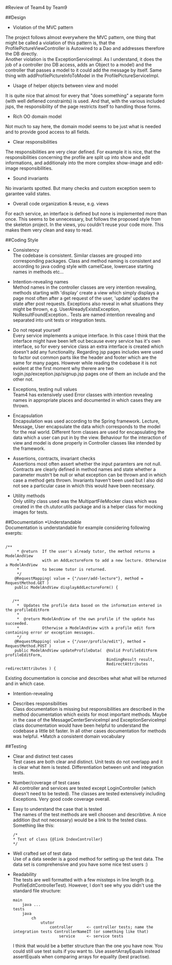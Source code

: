 
#Review of Team4 by Team9

##Design

* Violation of the MVC pattern

The project follows almost everywhere the MVC pattern, one thing that might be called a violation of this pattern is, 
that the ProfilePictureViewController is Autowired to a Dao and addresses therefore the DB directly.   
Another violation is the ExceptionServiceImpl. As I understand, it does the job of a controller (no DB access, adds an Object to a model)
and the controller that passes a model to it could add the message by itself. Same thing with addProfilePictureInfoToModel in the ProfilePictureServiceImpl.

* Usage of helper objects between view and model

It is quite nice that almost for every that "does something" a separate form (with well defiened constraints) is used.
And that, with the various included jsps, the responsibility of the page restricts itself to handling those forms. 

* Rich OO domain model

Not much to say here, the domain model seems to be just what is needed and to provide good access to all fields. 

* Clear responsibilities

The responsibilities are very clear defined. For example it is nice, that the responsibilities concerning the profile 
are split up into show and edit informations, and additionaly into the more complex show-image and edit-image responsibilities.

* Sound invariants

No invariants spotted. But many checks and custom exception seem to garantee valid states.

* Overall code organization & reuse, e.g. views

For each service, an interface is defined but none is implemented more than once. 
This seems to be unnecessary, but follows the proposed style from the skeleton project. 
In the views, you couldn't reuse your code more. This makes them very clean and easy to read. 

##Coding Style

* Consistency  
The codebase is consistent. Similar classes are grouped into corresponding packages. 
Class and method naming is consistent and according to java coding style with 
camelCase, lowercase starting names in methods etc...

* Intention-revealing names  
Method names in the controller classes are very intention revealing, methods starting 
with 'display' create a view which simply displays a page most often after a get 
request of the user, 'update' updates the state after post requests. Exceptions also 
reveal in what situations they might be thrown, e.g. UserAlreadyExistsException, 
NoResultFoundException.. Tests are named intention revealing and separated into unit 
tests or integration tests.

* Do not repeat yourself  
Every service implements a unique interface. In this case I think that the interface 
might have been left out because every service has it's own interface, so for every 
service class an extra interface is created which doesn't add any functionality.
Regarding jsp pages includes were used to factor out common parts like the header and 
footer which are the same for many pages. However while reading the codebase it is not 
evident at the first moment why therere are two login.jsp/exception.jsp/signup.jsp 
pages one of them an include and the other not.

* Exceptions, testing null values  
Team4 has extensively used Error classes with intention revealing names in appropriate 
places and documented in which cases they are thrown.

* Encapsulation  
Encapsulation was used according to the Spring framework. Lecture, Message, User 
encapsulate the data which corresponds to the model for the real world. Different form 
classes are used for encapsulating the data which a user can put in by the view. 
Behaviour for the interaction of view and model is done properly in Controller classes 
like intended by the framework.

* Assertions, contracts, invariant checks  
Assertions most often assert whether the input paramters are not null. Contracts are 
clearly defined in method names and state whether a parameter mustn't be null or what 
exception can be thrown and in which case a method gets thrown.
Invariants haven't been used but I also did not see a particular case in which this 
would have been necessary.

* Utility methods  
Only utility class used was the MultipartFileMocker class which was created in the 
ch.ututor.utils package and is a helper class for mocking images for tests.

##Documentation
*Understandable  
Documentation is understandable for example considering following exerpts:
<pre><code>
/**
	 * @return	If the user's already tutor, the method returns a ModelAndView 
	 * 			with an AddLectureForm to add a new lecture. Otherwise a ModelAndView
	 * 			to become tutor is returned.
	 */
	@RequestMapping( value = {"/user/add-lecture"}, method = RequestMethod.GET )
    public ModelAndView displayAddLectureForm() {
</code></pre>
<pre><code>
   /**
     *  Updates the profile data based on the information entered in the profileEditForm
     * 
     *	@return	ModelAndView of the own profile if the update has succeeded.
	 *			Otherwise a ModelAndView with a profile edit form containing error or exception messages.
     */
    @RequestMapping( value = {"/user/profile/edit"}, method = RequestMethod.POST )
    public ModelAndView updateProfileData( 	@Valid ProfileEditForm profileEditForm, 
    										BindingResult result, 
    										RedirectAttributes redirectAttributes ) {
</code></pre>
Existing documentation is concise and describes what what will be returned and in which case.
* Intention-revealing

* Describes responsibilities  
Class documentation is missing but responsibilities are described in the method documentation which exists 
for most important methods.
Maybe in the case of the MessageCenterServiceImpl and ExceptionServiceImpl class documentation would have been 
helpful to understand the codebase a little bit faster. In all other cases documentation for methods was helpful.
*Match a consistent domain vocabulary

##Testing

* Clear and distinct test cases  
Test cases are both clear and distinct. Unit tests do not overlapp and it is clear what item is tested. Differentiation between unit and integration tests.

* Number/coverage of test cases  
All controller and services are tested except LoginController (which doesn't need to be tested). The classes are tested extensively including Exceptions. Very good code coverage overall.

* Easy to understand the case that is tested  
The names of the test methods are well choosen and describtive. A nice addition (but not necessary) would be a link to the tested class. Something like this:
	```
	/*
	* Test of class {@link IndexController}
	*/
	```

* Well crafted set of test data  
Use of a data seeder is a good method for setting up the test data. The data set is comprehensive and you have some nice test users :)

* Readability  
The tests are well formatted with a few missteps in line length (e.g. ProfileEditControllerTest).
However, I don't see why you didn't use the standard file structure:
	```
	main
		java ...
	tests
		java
			ch
				ututor
					controller      <- controller tests; name the integration tests ControllerNameIT (or something like that)
						service 	<- service tests
	```

   I think that would be a better structure than the one you have now. You could still use test suits if you want to.
   Use assertArrayEquals instead assertEquals when comparing arrays for equality (best practise).
